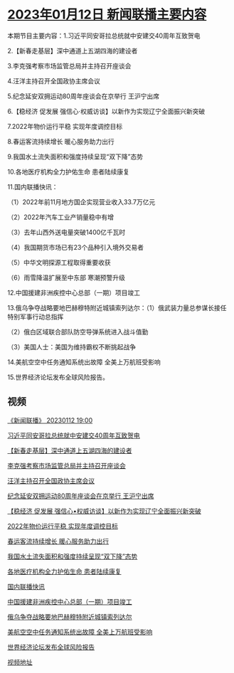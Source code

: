 # [2023年01月12日 新闻联播主要内容](https://tv.cctv.com/lm/xwlb/day/20230112.shtml)

本期节目主要内容：1.习近平同安哥拉总统就中安建交40周年互致贺电

2.【新春走基层】深中通道上五湖四海的建设者

3.李克强考察市场监管总局并主持召开座谈会

4.汪洋主持召开全国政协主席会议

5.纪念延安双拥运动80周年座谈会在京举行 王沪宁出席

6.【稳经济 促发展 强信心·权威访谈】以新作为实现辽宁全面振兴新突破

7.2022年物价运行平稳 实现年度调控目标

8.春运客流持续增长 暖心服务助力出行

9.我国水土流失面积和强度持续呈现“双下降”态势

10.各地医疗机构全力护佑生命 患者陆续康复

11.国内联播快讯：

（1）2022年前11月地方国企实现营业收入33.7万亿元

（2）2022年汽车工业产销量稳中有增

（3）去年山西外送电量突破1400亿千瓦时

（4）我国期货市场已有23个品种引入境外交易者

（5）中华文明探源工程取得重要收获

（6）雨雪降温扩展至中东部 寒潮预警升级

12.中国援建非洲疾控中心总部（一期）项目竣工

13.俄乌争夺战略要地巴赫穆特附近城镇索列达尔：（1）俄武装力量总参谋长接任特别军事行动总指挥

（2）俄白区域联合部队防空导弹系统进入战斗值勤

（3）美国人士：美国为维持霸权不断挑起战争

14.美航空空中任务通知系统出故障 全美上万航班受影响

15.世界经济论坛发布全球风险报告。

## 视频

[《新闻联播》 20230112 19:00](https://tv.cctv.com/2023/01/12/VIDE6Q62E80gRMQ5f38VYXrR230112.shtml)

[习近平同安哥拉总统就中安建交40周年互致贺电](https://tv.cctv.com/2023/01/12/VIDERKa2KlqlmXN5PyGq3WaF230112.shtml)

[【新春走基层】深中通道上五湖四海的建设者](https://tv.cctv.com/2023/01/12/VIDE21skGStZTc24CN12ZaW1230112.shtml)

[李克强考察市场监管总局并主持召开座谈会](https://tv.cctv.com/2023/01/12/VIDEsdrii2VLTSA40OgyBxRv230112.shtml)

[汪洋主持召开全国政协主席会议](https://tv.cctv.com/2023/01/12/VIDERROn3FYW0KTn9g37IFUI230112.shtml)

[纪念延安双拥运动80周年座谈会在京举行 王沪宁出席](https://tv.cctv.com/2023/01/12/VIDEfZpOsyXYJVTsKPr30mpf230112.shtml)

[【稳经济 促发展 强信心•权威访谈】以新作为实现辽宁全面振兴新突破](https://tv.cctv.com/2023/01/12/VIDE8MIjM0hFbtyv4Ov6clxi230112.shtml)

[2022年物价运行平稳 实现年度调控目标](https://tv.cctv.com/2023/01/12/VIDE59go1cM3xQofSsete9YC230112.shtml)

[春运客流持续增长 暖心服务助力出行](https://tv.cctv.com/2023/01/12/VIDEa0AShI6M8EmvAvzhr1ML230112.shtml)

[我国水土流失面积和强度持续呈现“双下降”态势](https://tv.cctv.com/2023/01/12/VIDECt8wjmbNHLfRyI0E945l230112.shtml)

[各地医疗机构全力护佑生命 患者陆续康复](https://tv.cctv.com/2023/01/12/VIDESOisyO2mQakDffS5ic0J230112.shtml)

[国内联播快讯](https://tv.cctv.com/2023/01/12/VIDEjiSxUBo3nrad4JetmbcL230112.shtml)

[中国援建非洲疾控中心总部（一期）项目竣工](https://tv.cctv.com/2023/01/12/VIDEVZIQFaIlVg7m36j5c5gI230112.shtml)

[俄乌争夺战略要地巴赫穆特附近城镇索列达尔](https://tv.cctv.com/2023/01/12/VIDEVRar6CNN0D9tOkUI68yH230112.shtml)

[美航空空中任务通知系统出故障 全美上万航班受影响](https://tv.cctv.com/2023/01/12/VIDEUYZYTctRkdlBq0OelNlE230112.shtml)

[世界经济论坛发布全球风险报告](https://tv.cctv.com/2023/01/12/VIDEGDBMDP5yRhMh6wlfmhoJ230112.shtml)

[视频地址](https://tv.cctv.com/lm/xwlb/day/20230112.shtml) 

